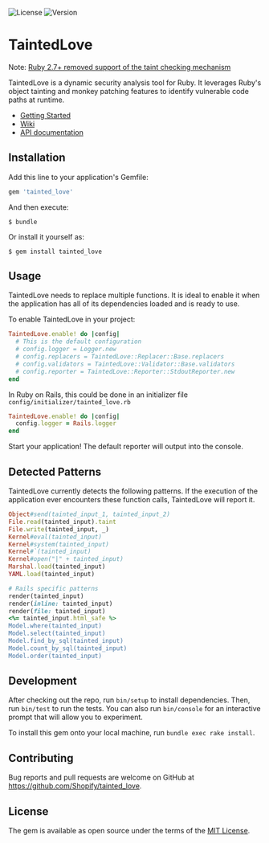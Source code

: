 ![License](https://img.shields.io/github/license/shopify/tainted_love.svg)
![Version](https://img.shields.io/gem/v/tainted_love.svg)


# TaintedLove

Note: [Ruby 2.7+ removed support of the taint checking mechanism](https://blog.saeloun.com/2020/02/18/ruby-2-7-access-and-setting-of-safe-warned-will-become-global-variable)

TaintedLove is a dynamic security analysis tool for Ruby. It leverages Ruby's object tainting and monkey patching features to identify vulnerable code paths at runtime.

- [Getting Started](https://github.com/Shopify/tainted_love/wiki/Getting-Started)
- [Wiki](https://github.com/Shopify/tainted_love/wiki)
- [API documentation](https://www.rubydoc.info/gems/tainted_love/)

## Installation

Add this line to your application's Gemfile:

```ruby
gem 'tainted_love'
```

And then execute:

    $ bundle

Or install it yourself as:

    $ gem install tainted_love


## Usage

TaintedLove needs to replace multiple functions. It is ideal to enable it when the application has all of its dependencies loaded and is ready to use.

To enable TaintedLove in your project:

```ruby
TaintedLove.enable! do |config|
  # This is the default configuration
  # config.logger = Logger.new
  # config.replacers = TaintedLove::Replacer::Base.replacers
  # config.validators = TaintedLove::Validator::Base.validators
  # config.reporter = TaintedLove::Reporter::StdoutReporter.new
end
```

In Ruby on Rails, this could be done in an initializer file `config/initializer/tainted_love.rb`

```ruby
TaintedLove.enable! do |config|
  config.logger = Rails.logger
end
```

Start your application! The default reporter will output into the console.

## Detected Patterns
TaintedLove currently detects the following patterns. If the execution of the application ever encounters these function calls, TaintedLove will report it.

```ruby
Object#send(tainted_input_1, tainted_input_2)
File.read(tainted_input).taint
File.write(tainted_input, _)
Kernel#eval(tainted_input)
Kernel#system(tainted_input)
Kernel#`(tainted_input)
Kernel#open("|" + tainted_input)
Marshal.load(tainted_input)
YAML.load(tainted_input)

# Rails specific patterns
render(tainted_input)
render(inline: tainted_input)
render(file: tainted_input)
<%= tainted_input.html_safe %>
Model.where(tainted_input)
Model.select(tainted_input)
Model.find_by_sql(tainted_input)
Model.count_by_sql(tainted_input)
Model.order(tainted_input)
```

## Development

After checking out the repo, run `bin/setup` to install dependencies. Then, run `bin/test` to run the tests. You can also run `bin/console` for an interactive prompt that will allow you to experiment.

To install this gem onto your local machine, run `bundle exec rake install`.

## Contributing

Bug reports and pull requests are welcome on GitHub at https://github.com/Shopify/tainted_love.

## License

The gem is available as open source under the terms of the [MIT License](https://opensource.org/licenses/MIT).

